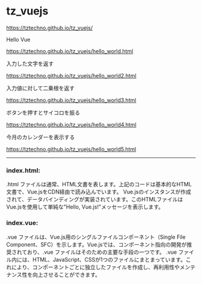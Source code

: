 # tz_vuejs

https://tztechno.github.io/tz_vuejs/

Hello Vue

https://tztechno.github.io/tz_vuejs/hello_world.html

入力した文字を返す

https://tztechno.github.io/tz_vuejs/hello_world2.html

入力値に対して二乗根を返す

https://tztechno.github.io/tz_vuejs/hello_world3.html

ボタンを押すとサイコロを振る

https://tztechno.github.io/tz_vuejs/hello_world4.html

今月のカレンダーを表示する

https://tztechno.github.io/tz_vuejs/hello_world5.html


---

### index.html:

.html ファイルは通常、HTML文書を表します。上記のコードは基本的なHTML文書で、Vue.jsをCDN経由で読み込んでいます。
Vue.jsのインスタンスが作成されて、データバインディングが実装されています。このHTMLファイルはVue.jsを使用して単純な"Hello, Vue.js!"メッセージを表示します。

### index.vue:

.vue ファイルは、Vue.js用のシングルファイルコンポーネント（Single File Component、SFC）を示します。Vue.jsでは、コンポーネント指向の開発が推奨されており、.vue ファイルはそのための主要な手段の一つです。
.vue ファイル内には、HTML、JavaScript、CSSが1つのファイルにまとまっています。これにより、コンポーネントごとに独立したファイルを作成し、再利用性やメンテナンス性を向上させることができます。
